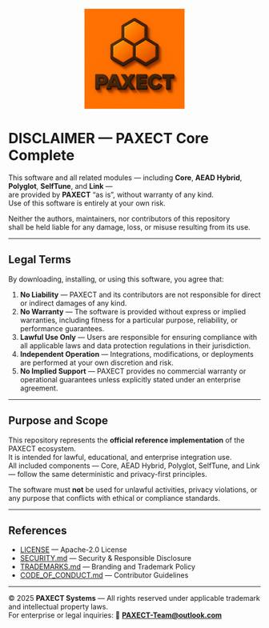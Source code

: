 <p align="center">
  <img src="docs/ChatGPT%20Image%202%20okt%202025,%2022_22_22.png" alt="PAXECT logo" width="200"/>
</p>


# DISCLAIMER — PAXECT Core Complete

This software and all related modules — including **Core**, **AEAD Hybrid**, **Polyglot**, **SelfTune**, and **Link** —  
are provided by **PAXECT** “as is”, without warranty of any kind.  
Use of this software is entirely at your own risk.

Neither the authors, maintainers, nor contributors of this repository  
shall be held liable for any damage, loss, or misuse resulting from its use.

---

## Legal Terms

By downloading, installing, or using this software, you agree that:

1. **No Liability** — PAXECT and its contributors are not responsible for direct or indirect damages of any kind.  
2. **No Warranty** — The software is provided without express or implied warranties, including fitness for a particular purpose, reliability, or performance guarantees.  
3. **Lawful Use Only** — Users are responsible for ensuring compliance with all applicable laws and data protection regulations in their jurisdiction.  
4. **Independent Operation** — Integrations, modifications, or deployments are performed at your own discretion and risk.  
5. **No Implied Support** — PAXECT provides no commercial warranty or operational guarantees unless explicitly stated under an enterprise agreement.

---

## Purpose and Scope

This repository represents the **official reference implementation** of the PAXECT ecosystem.  
It is intended for lawful, educational, and enterprise integration use.  
All included components — Core, AEAD Hybrid, Polyglot, SelfTune, and Link — follow the same deterministic and privacy-first principles.

The software must **not** be used for unlawful activities, privacy violations, or any purpose that conflicts with ethical or compliance standards.

---

## References

- [LICENSE](./LICENSE) — Apache-2.0 License  
- [SECURITY.md](./SECURITY.md) — Security & Responsible Disclosure  
- [TRADEMARKS.md](./TRADEMARKS.md) — Branding and Trademark Policy  
- [CODE_OF_CONDUCT.md](./CODE_OF_CONDUCT.md) — Contributor Guidelines  

---

© 2025 **PAXECT Systems** — All rights reserved under applicable trademark and intellectual property laws.  
For enterprise or legal inquiries: 📧 **PAXECT-Team@outlook.com**
